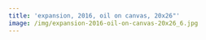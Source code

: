 ```yaml
---
title: 'expansion, 2016, oil on canvas, 20x26"'
image: /img/expansion-2016-oil-on-canvas-20x26_6.jpg
---
```


